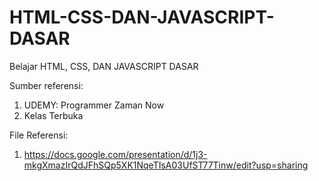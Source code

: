 # HTML-CSS-DAN-JAVASCRIPT-DASAR
Belajar HTML, CSS, DAN JAVASCRIPT DASAR

Sumber referensi:
1. UDEMY: Programmer Zaman Now
2. Kelas Terbuka

File Referensi:
1. https://docs.google.com/presentation/d/1j3-mkgXmazIrQdJFhSQp5XK1NqeTIsA03UfST77Tinw/edit?usp=sharing
